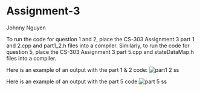 # Assignment-3
Johnny Nguyen

To run the code for question 1 and 2, place the CS-303 Assignment 3 part 1 and 2.cpp and part1_2.h files into a compiler.
Similarly, to run the code for question 5, place the CS-303 Assignment 3 part 5.cpp and stateDataMap.h files into a compiler.

Here is an example of an output with the part 1 & 2 code: ![part1 2 ss](https://user-images.githubusercontent.com/113650373/205835934-7c0595a0-f71e-465d-bc41-98a74e283908.png)



Here is an example of an output with the part 5 code:![part 5 ss](https://user-images.githubusercontent.com/113650373/205836351-a57cc550-853f-4c3d-b500-e3b6d336f985.png)

